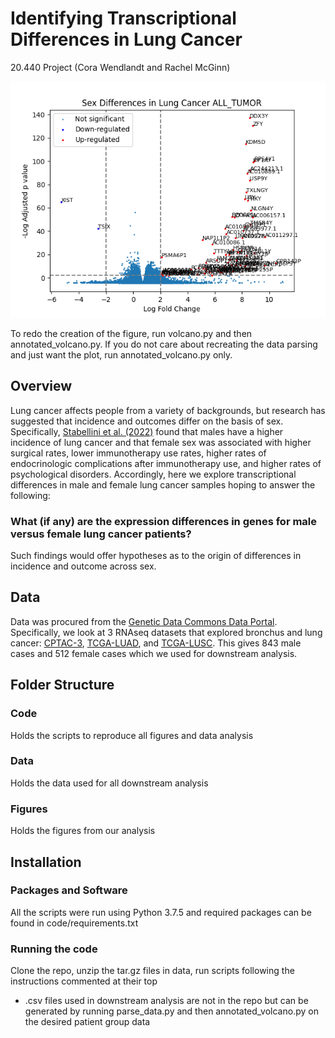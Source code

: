 # Identifying Transcriptional Differences in Lung Cancer
20.440 Project (Cora Wendlandt and Rachel McGinn)

![Annotated Volcano Plot](https://github.com/CoraWendlandt/SexTranscriptionLungCancer/blob/1541ead6476bc6acc0a0e08a3057660619181cd5/figures/ALL_TUMOR_annotated_volcano.png)

To redo the creation of the figure, run volcano.py and then annotated_volcano.py. If you do not care about recreating the data parsing and just want the plot, run annotated_volcano.py only.
## Overview
Lung cancer affects people from a variety of backgrounds, but research has suggested that incidence and outcomes differ on the basis of sex. Specifically, [Stabellini et al. (2022)](https://www.ncbi.nlm.nih.gov/pmc/articles/PMC8983352/) found that males have a higher incidence of lung cancer and that female sex was associated with higher surgical rates, lower immunotherapy use rates, higher rates of endocrinologic complications after immunotherapy use, and higher rates of psychological disorders. Accordingly, here we explore transcriptional differences in male and female lung cancer samples hoping to answer the following:
### What (if any) are the expression differences in genes for male versus female lung cancer patients?
Such findings would offer hypotheses as to the origin of differences in incidence and outcome across sex.

## Data
Data was procured from the [Genetic Data Commons Data Portal](https://portal.gdc.cancer.gov/). Specifically, we look at 3 RNAseq datasets that explored bronchus and lung cancer: [CPTAC-3](https://portal.gdc.cancer.gov/projects/CPTAC-3), [TCGA-LUAD](https://portal.gdc.cancer.gov/projects/TCGA-LUAD), and [TCGA-LUSC](https://portal.gdc.cancer.gov/projects/TCGA-LUSC). This gives 843 male cases and 512 female cases which we used for downstream analysis.

## Folder Structure
### Code
Holds the scripts to reproduce all figures and data analysis
### Data
Holds the data used for all downstream analysis
### Figures
Holds the figures from our analysis

## Installation
### Packages and Software
All the scripts were run using Python 3.7.5 and required packages can be found in code/requirements.txt
### Running the code
Clone the repo, unzip the tar.gz files in data, run scripts following the instructions commented at their top
* .csv files used in downstream analysis are not in the repo but can be generated by running parse_data.py and then annotated_volcano.py on the desired patient group data
